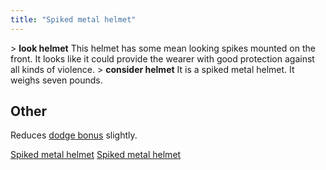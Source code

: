 ```yaml
---
title: "Spiked metal helmet"
---
```


\> **look helmet**
This helmet has some mean looking spikes mounted on the front. It
looks
like it could provide the wearer with good protection against all
kinds
of violence.
\> **consider helmet**
It is a spiked metal helmet.
It weighs seven pounds.

## Other

Reduces [dodge bonus](dodge_bonus "wikilink") slightly.

[Spiked metal helmet](Category:_Metal_equipment "wikilink") [Spiked
metal helmet](Category:_Head_items "wikilink")